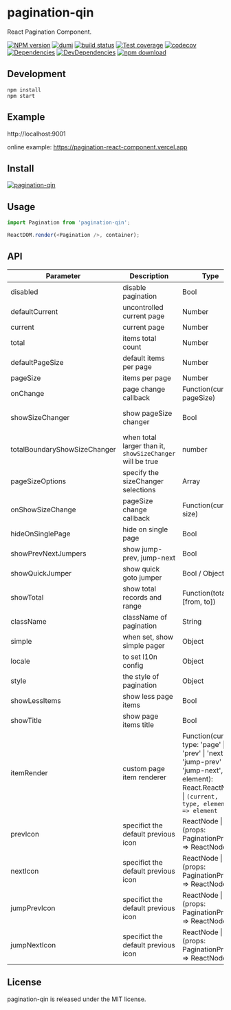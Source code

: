 # pagination-qin

React Pagination Component.

[![NPM version][npm-image]][npm-url] [![dumi](https://img.shields.io/badge/docs%20by-dumi-blue?style=flat-square)](https://github.com/umijs/dumi) [![build status][github-actions-image]][github-actions-url] [![Test coverage][coveralls-image]][coveralls-url] [![codecov](https://codecov.io/gh/react-component/pagination/branch/master/graph/badge.svg)](https://codecov.io/gh/react-component/pagination) [![Dependencies](https://img.shields.io/david/react-component/pagination.svg?style=flat-square)](https://david-dm.org/react-component/pagination) [![DevDependencies](https://img.shields.io/david/dev/react-component/pagination.svg?style=flat-square)](https://david-dm.org/react-component/pagination?type=dev) [![npm download][download-image]][download-url]

[npm-image]: http://img.shields.io/npm/v/pagination-qin.svg?style=flat-square
[npm-url]: http://npmjs.org/package/pagination-qin
[github-actions-image]: https://github.com/react-component/pagination/workflows/CI/badge.svg
[github-actions-url]: https://github.com/react-component/pagination/actions
[coveralls-image]: https://img.shields.io/coveralls/react-component/pagination.svg?style=flat-square
[coveralls-url]: https://coveralls.io/r/react-component/pagination?branch=master
[download-image]: https://img.shields.io/npm/dm/pagination-qin.svg?style=flat-square
[download-url]: https://npmjs.org/package/pagination-qin

## Development

```
npm install
npm start
```

## Example

http://localhost:9001

online example: https://pagination-react-component.vercel.app

## Install

[![pagination-qin](https://nodei.co/npm/pagination-qin.png)](https://npmjs.org/package/pagination-qin)

## Usage

```js
import Pagination from 'pagination-qin';

ReactDOM.render(<Pagination />, container);
```

## API

| Parameter                    | Description                                               | Type                                                                                                                                                 | Default                                                                                |
| ---------------------------- | --------------------------------------------------------- | ---------------------------------------------------------------------------------------------------------------------------------------------------- | -------------------------------------------------------------------------------------- |
| disabled                     | disable pagination                                        | Bool                                                                                                                                                 | -                                                                                      |
| defaultCurrent               | uncontrolled current page                                 | Number                                                                                                                                               | 1                                                                                      |
| current                      | current page                                              | Number                                                                                                                                               | undefined                                                                              |
| total                        | items total count                                         | Number                                                                                                                                               | 0                                                                                      |
| defaultPageSize              | default items per page                                    | Number                                                                                                                                               | 10                                                                                     |
| pageSize                     | items per page                                            | Number                                                                                                                                               | 10                                                                                     |
| onChange                     | page change callback                                      | Function(current, pageSize)                                                                                                                          | -                                                                                      |
| showSizeChanger              | show pageSize changer                                     | Bool                                                                                                                                                 | `false` when total less then `totalBoundaryShowSizeChanger`, `true` when otherwise     |
| totalBoundaryShowSizeChanger | when total larger than it, `showSizeChanger` will be true | number                                                                                                                                               | 50                                                                                     |
| pageSizeOptions              | specify the sizeChanger selections                        | Array<String>                                                                                                                                        | ['10', '20', '50', '100']                                                              |
| onShowSizeChange             | pageSize change callback                                  | Function(current, size)                                                                                                                              | -                                                                                      |
| hideOnSinglePage             | hide on single page                                       | Bool                                                                                                                                                 | false                                                                                  |
| showPrevNextJumpers          | show jump-prev, jump-next                                 | Bool                                                                                                                                                 | true                                                                                   |
| showQuickJumper              | show quick goto jumper                                    | Bool / Object                                                                                                                                        | false / {goButton: true}                                                               |
| showTotal                    | show total records and range                              | Function(total, [from, to])                                                                                                                          | -                                                                                      |
| className                    | className of pagination                                   | String                                                                                                                                               | -                                                                                      |
| simple                       | when set, show simple pager                               | Object                                                                                                                                               | null                                                                                   |
| locale                       | to set l10n config                                        | Object                                                                                                                                               | [zh_CN](https://github.com/react-component/pagination/blob/master/src/locale/zh_CN.js) |
| style                        | the style of pagination                                   | Object                                                                                                                                               | {}                                                                                     |
| showLessItems                | show less page items                                      | Bool                                                                                                                                                 | false                                                                                  |
| showTitle                    | show page items title                                     | Bool                                                                                                                                                 | true                                                                                   |
| itemRender                   | custom page item renderer                                 | Function(current, type: 'page' \| 'prev' \| 'next' \| 'jump-prev' \| 'jump-next', element): React.ReactNode \| `(current, type, element) => element` |                                                                                        |
| prevIcon                     | specifict the default previous icon                       | ReactNode \| (props: PaginationProps) => ReactNode                                                                                                   |                                                                                        |
| nextIcon                     | specifict the default previous icon                       | ReactNode \| (props: PaginationProps) => ReactNode                                                                                                   |                                                                                        |
| jumpPrevIcon                 | specifict the default previous icon                       | ReactNode \| (props: PaginationProps) => ReactNode                                                                                                   |                                                                                        |
| jumpNextIcon                 | specifict the default previous icon                       | ReactNode \| (props: PaginationProps) => ReactNode                                                                                                   |                                                                                        |

## License

pagination-qin is released under the MIT license.

